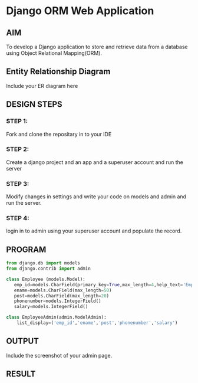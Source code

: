 # Django ORM Web Application

## AIM
To develop a Django application to store and retrieve data from a database using Object Relational Mapping(ORM).

## Entity Relationship Diagram

Include your ER diagram here

## DESIGN STEPS

### STEP 1:
Fork and clone the repositary in to your IDE

### STEP 2:
Create a django project and an app and a superuser account and run the server

### STEP 3:
Modify changes in settings and write your code on models and admin and run the server.

### STEP 4:
login in to admin using your superuser account and populate the record.

## PROGRAM

```python
from django.db import models
from django.contrib import admin

class Employee (models.Model):
   emp_id=models.CharField(primary_key=True,max_length=4,help_text='Employee ID')
   ename=models.CharField(max_length=50)
   post=models.CharField(max_length=20)
   phonenumber=models.IntegerField()
   salary=models.IntegerField()

class EmployeeAdmin(admin.ModelAdmin):
    list_display=('emp_id','ename','post','phonenumber','salary')
```

## OUTPUT

Include the screenshot of your admin page.


## RESULT
